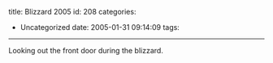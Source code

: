 title: Blizzard 2005
id: 208
categories:
  - Uncategorized
date: 2005-01-31 09:14:09
tags:
---

Looking out the front door during the blizzard.